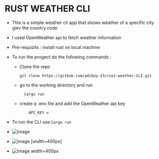 # RUST WEATHER CLI
- This is a simple weather cli app that shows weather of a specific city giev the country code
- I used OpenWeather api to fetch weather information
- Pre-requizits : install rust on local machine
- To run the progect do the following commands :
    - Clone the repo

      ```
      git clone https://github.com/adiboy-23/rust-weather-CLI.git
      ```
      
    - go to the working directory and run
      
      ```
        Cargo run
      ```
    - create a .env file and add the OpenWeather api key
       ```
           API_KEY =
        ```

- To run the CLI use
      ```
          Cargo run
      ```
      
- ![image ](https://github.com/adiboy-23/rust-weather-CLI/assets/123615666/9f0ef64e-979e-45b6-904c-bc76433f8ccf )
  
- ![image [width=400px] ](https://github.com/adiboy-23/rust-weather-CLI/assets/123615666/1bbceb0f-3603-4b95-af50-ef59f15d1ce3)
  
- ![image width=400px](https://github.com/adiboy-23/rust-weather-CLI/assets/123615666/a2d01230-4d34-42ce-868e-b6c419e56d24)



